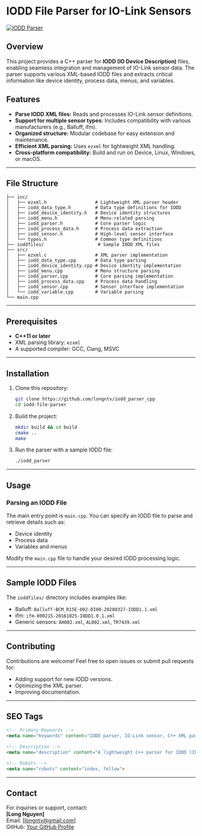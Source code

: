 # IODD File Parser for IO-Link Sensors  

[![IODD Parser](https://img.shields.io/badge/IO--Link-Sensor%20Parser-blue)](https://github.com/longntv/iodd_parser_cpp)

## Overview  

This project provides a C++ parser for **IODD (IO Device Description)** files, enabling seamless integration and management of IO-Link sensor data. The parser supports various XML-based IODD files and extracts critical information like device identity, process data, menus, and variables.  

## Features  

- **Parse IODD XML files:** Reads and processes IO-Link sensor definitions.  
- **Support for multiple sensor types:** Includes compatibility with various manufacturers (e.g., Balluff, ifm).  
- **Organized structure:** Modular codebase for easy extension and maintenance.  
- **Efficient XML parsing:** Uses `ezxml` for lightweight XML handling.  
- **Cross-platform compatibility:** Build and run on Device, Linux, Windows, or macOS.  

---

## File Structure  

```
├── inc/
│   ├── ezxml.h                  # Lightweight XML parser header
│   ├── iodd_data_type.h         # Data type definitions for IODD
│   ├── iodd_device_identity.h   # Device identity structures
│   ├── iodd_menu.h              # Menu-related parsing
│   ├── iodd_parser.h            # Core parser logic
│   ├── iodd_process_data.h      # Process data extraction
│   ├── iodd_sensor.h            # High-level sensor interface
│   └── types.h                  # Common type definitions
├── ioddfiles/                    # Sample IODD XML files
├── src/
│   ├── ezxml.c                  # XML parser implementation
│   ├── iodd_data_type.cpp       # Data type parsing
│   ├── iodd_device_identity.cpp # Device identity implementation
│   ├── iodd_menu.cpp            # Menu structure parsing
│   ├── iodd_parser.cpp          # Core parsing implementation
│   ├── iodd_process_data.cpp    # Process data handling
│   ├── iodd_sensor.cpp          # Sensor interface implementation
│   └── iodd_variable.cpp        # Variable parsing
└── main.cpp                     
```

---

## Prerequisites  

- **C++11 or later**  
- XML parsing library: `ezxml`  
- A supported compiler: GCC, Clang, MSVC  

---

## Installation  

1. Clone this repository:  

   ```bash
   git clone https://github.com/longntv/iodd_parser_cpp
   cd iodd-file-parser
   ```

2. Build the project:  

   ```bash
   mkdir build && cd build
   cmake ..
   make
   ```

3. Run the parser with a sample IODD file:  

   ```bash
   ./iodd_parser
   ```

---

## Usage  

### Parsing an IODD File  

The main entry point is `main.cpp`. You can specify an IODD file to parse and retrieve details such as:  

- Device identity  
- Process data  
- Variables and menus  

Modify the `main.cpp` file to handle your desired IODD processing logic.  

---

## Sample IODD Files  

The `ioddfiles/` directory includes examples like:  

- Balluff: `Balluff-BCM_R15E-002-DI00-20200327-IODD1.1.xml`  
- ifm: `ifm-000215-20161025-IODD1.0.1.xml`  
- Generic sensors: `AH002.xml`, `AL002.xml`, `TR7439.xml`  

---

## Contributing  

Contributions are welcome! Feel free to open issues or submit pull requests for:  

- Adding support for new IODD versions.  
- Optimizing the XML parser.  
- Improving documentation.  

---

## SEO Tags

```html
<!-- Primary Keywords -->
<meta name="keywords" content="IODD parser, IO-Link sensor, C++ XML parser, IODD file reader, industrial automation, XML file handler, ezxml parser">

<!-- Description -->
<meta name="description" content="A lightweight C++ parser for IODD (IO Device Description) files. Supports IO-Link sensors from manufacturers like Balluff and ifm. Perfect for industrial automation.">

<!-- Robots -->
<meta name="robots" content="index, follow">

```

---

## Contact  

For inquiries or support, contact:  
**[Long Nguyen]**  
Email: [longntv@gmail.com]  
GitHub: [Your GitHub Profile](https://github.com/longntv)

